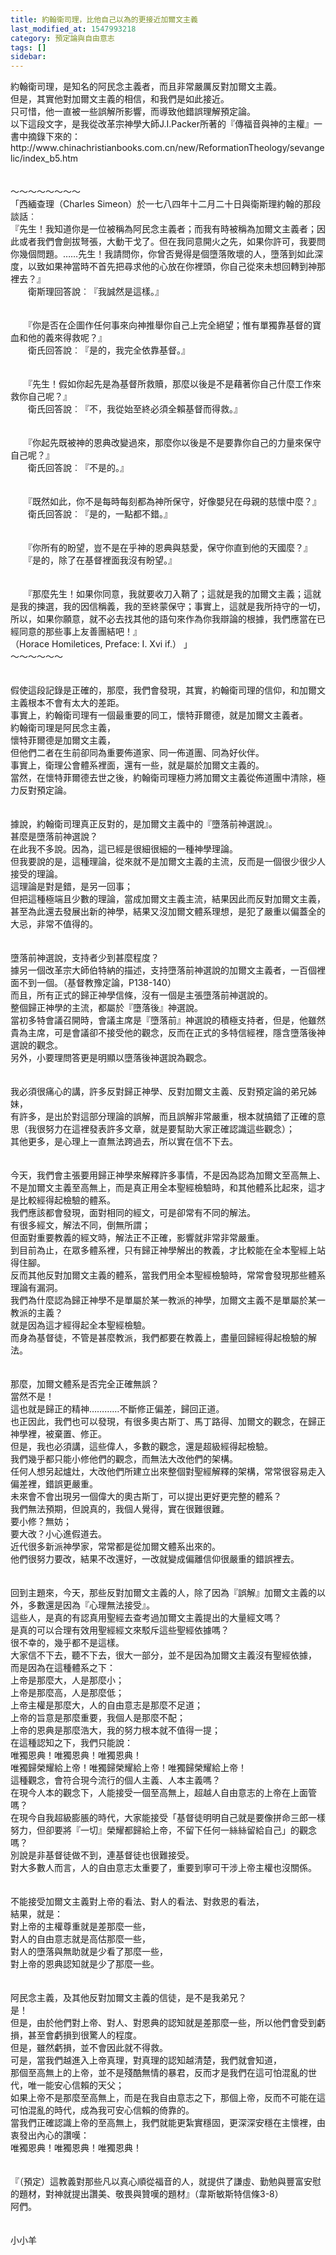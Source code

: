 ```yaml
---
title: 約翰衛司理，比他自己以為的更接近加爾文主義
last_modified_at: 1547993218
category: 預定論與自由意志
tags: []
sidebar: 
---
```


<p>約翰衛司理，是知名的阿民念主義者，而且非常嚴厲反對加爾文主義。<br/>但是，其實他對加爾文主義的相信，和我們是如此接近。<br/>只可惜，他一直被一些誤解所影響，而導致他錯誤理解預定論。<br/><!--more-->以下這段文字，是我從改革宗神學大師J.I.Packer所著的『傳福音與神的主權』一書中摘錄下來的：<br/>http://www.chinachristianbooks.com.cn/new/ReformationTheology/sevangelic/index_b5.htm<br/><br/><br/>～～～～～～～～<br/>「西緬查理（Charles Simeon）於一七八四年十二月二十日與衛斯理約翰的那段談話︰<br/>『先生！我知道你是一位被稱為阿民念主義者；而我有時被稱為加爾文主義者；因此或者我們會劍拔弩張，大動干戈了。但在我同意開火之先，如果你許可，我要問你幾個問題。……先生！我請問你，你曾否覺得是個墮落敗壞的人，墮落到如此深度，以致如果神當時不首先把尋求他的心放在你裡頭，你自己從來未想回轉到神那裡去？』 <br/>　　衛斯理回答說︰『我誠然是這樣。』 <br/><br/><br/>　　『你是否在企圖作任何事來向神推舉你自己上完全絕望；惟有單獨靠基督的寶血和他的義來得救呢？』 <br/>　　衛氏回答說︰『是的，我完全依靠基督。』 <br/><br/><br/>　　『先生！假如你起先是為基督所救贖，那麼以後是不是藉著你自己什麼工作來救你自己呢？』 <br/>　　衛氏回答說︰『不，我從始至終必須全賴基督而得救。』 <br/><br/><br/>　　『你起先既被神的恩典改變過來，那麼你以後是不是要靠你自己的力量來保守自己呢？』 <br/>　　衛氏回答說︰『不是的。』 <br/><br/><br/>　　『既然如此，你不是每時每刻都為神所保守，好像嬰兒在母親的慈懷中麼？』 <br/>　　衛氏回答說︰『是的，一點都不錯。』<br/> <br/><br/>　　『你所有的盼望，豈不是在乎神的恩典與慈愛，保守你直到他的天國麼？』 <br/>　　『是的，除了在基督裡面我沒有盼望。』 <br/><br/><br/>　　『那麼先生！如果你同意，我就要收刀入鞘了；這就是我的加爾文主義；這就是我的揀選，我的因信稱義，我的至終蒙保守；事實上，這就是我所持守的一切，所以，如果你願意，就不必去找其他的語句來作為你我辯論的根據，我們應當在已經同意的那些事上友善團結吧！』<br/>（Horace Homiletices, Preface: I. Xvi if.） 」<br/>～～～～～～<br/><br/><br/>假使這段記錄是正確的，那麼，我們會發現，其實，約翰衛司理的信仰，和加爾文主義根本不會有太大的差距。<br/>事實上，約翰衛司理有一個最重要的同工，懷特菲爾德，就是加爾文主義者。<br/>約翰衛司理是阿民念主義，<br/>懷特菲爾德是加爾文主義，<br/>但他們二者在生前卻同為重要佈道家、同一佈道團、同為好伙伴。<br/>事實上，衛理公會體系裡面，還有一些，就是屬於加爾文主義的。<br/>當然，在懷特菲爾德去世之後，約翰衛司理極力將加爾文主義從佈道團中清除，極力反對預定論。<br/><br/><br/>據說，約翰衛司理真正反對的，是加爾文主義中的『墮落前神選說』。<br/>甚麼是墮落前神選說？<br/>在此我不多說。因為，這已經是很細很細的一種神學理論。<br/>但我要說的是，這種理論，從來就不是加爾文主義的主流，反而是一個很少很少人接受的理論。<br/>這理論是對是錯，是另一回事；<br/>但把這種極端且少數的理論，當成加爾文主義主流，結果因此而反對加爾文主義，<br/>甚至為此還去發展出新的神學，結果又沒加爾文體系理想，是犯了嚴重以偏蓋全的大忌，非常不值得的。<br/><br/><br/>墮落前神選說，支持者少到甚麼程度？<br/>據另一個改革宗大師伯特納的描述，支持墮落前神選說的加爾文主義者，一百個裡面不到一個。（基督教豫定論，P138-140）<br/>而且，所有正式的歸正神學信條，沒有一個是主張墮落前神選說的。<br/>整個歸正神學的主流，都屬於『墮落後』神選說。<br/>當初多特會議召開時，會議主席是『墮落前』神選說的積極支持者，但是，他雖然貴為主席，可是會議卻不接受他的觀念，反而在正式的多特信經裡，隱含墮落後神選說的觀念。<br/>另外，小要理問答更是明顯以墮落後神選說為觀念。<br/><br/><br/>我必須很痛心的講，許多反對歸正神學、反對加爾文主義、反對預定論的弟兄姊妹，<br/>有許多，是出於對這部分理論的誤解，而且誤解非常嚴重，根本就搞錯了正確的意思（我很努力在這裡發表許多文章，就是要幫助大家正確認識這些觀念）；<br/>其他更多，是心理上一直無法跨過去，所以實在信不下去。<br/><br/><br/>今天，我們會主張要用歸正神學來解釋許多事情，不是因為認為加爾文至高無上、不是加爾文主義至高無上，而是真正用全本聖經檢驗時，和其他體系比起來，這才是比較經得起檢驗的體系。<br/>我們應該都會發現，面對相同的經文，可是卻常有不同的解法。<br/>有很多經文，解法不同，倒無所謂；<br/>但面對重要教義的經文時，解法正不正確，影響就非常非常嚴重。<br/>到目前為止，在眾多體系裡，只有歸正神學解出的教義，才比較能在全本聖經上站得住腳。<br/>反而其他反對加爾文主義的體系，當我們用全本聖經檢驗時，常常會發現那些體系理論有漏洞。<br/>我們為什麼認為歸正神學不是單屬於某一教派的神學，加爾文主義不是單屬於某一教派的主義？<br/>就是因為這才經得起全本聖經檢驗。<br/>而身為基督徒，不管是甚麼教派，我們都要在教義上，盡量回歸經得起檢驗的解法。<br/><br/><br/>那麼，加爾文體系是否完全正確無誤？<br/>當然不是！<br/>這也就是歸正的精神…………不斷修正偏差，歸回正道。<br/>也正因此，我們也可以發現，有很多奧古斯丁、馬丁路得、加爾文的觀念，在歸正神學裡，被棄置、修正。<br/>但是，我也必須講，這些偉人，多數的觀念，還是超級經得起檢驗。<br/>我們幾乎都只能小修他們的觀念，而無法大改他們的架構。<br/>任何人想另起爐灶，大改他們所建立出來整個對聖經解釋的架構，常常很容易走入偏差裡，錯誤更嚴重。<br/>未來會不會出現另一個偉大的奧古斯丁，可以提出更好更完整的體系？<br/>我們無法預期，但說真的，我個人覺得，實在很難很難。<br/>要小修？無妨；<br/>要大改？小心進假道去。<br/>近代很多新派神學家，常常都是從加爾文體系出來的。<br/>他們很努力要改，結果不改還好，一改就變成偏離信仰很嚴重的錯誤裡去。<br/><br/><br/>回到主題來，今天，那些反對加爾文主義的人，除了因為『誤解』加爾文主義的以外，多數還是因為『心理無法接受』。<br/>這些人，是真的有認真用聖經去查考過加爾文主義提出的大量經文嗎？<br/>是真的可以合理有效用聖經經文來駁斥這些聖經依據嗎？<br/>很不幸的，幾乎都不是這樣。<br/>大家信不下去，聽不下去，很大一部分，並不是因為加爾文主義沒有聖經依據，<br/>而是因為在這種體系之下：<br/>上帝是那麼大，人是那麼小；<br/>上帝是那麼高，人是那麼低；<br/>上帝主權是那麼大，人的自由意志是那麼不足道；<br/>上帝的旨意是那麼重要，我個人是那麼不配；<br/>上帝的恩典是那麼浩大，我的努力根本就不值得一提；<br/>在這種認知之下，我們只能說：<br/>唯獨恩典！唯獨恩典！唯獨恩典！<br/>唯獨歸榮耀給上帝！唯獨歸榮耀給上帝！唯獨歸榮耀給上帝！<br/>這種觀念，會符合現今流行的個人主義、人本主義嗎？<br/>在現今人本的觀念下，人能接受一個至高無上，超越人自由意志的上帝在上面管嗎？<br/>在現今自我超級膨脹的時代，大家能接受「基督徒明明自己就是要像拼命三郎一樣努力，但卻要將『一切』榮耀都歸給上帝，不留下任何一絲絲留給自己」的觀念嗎？<br/>別說是非基督徒做不到，連基督徒也很難接受。<br/>對大多數人而言，人的自由意志太重要了，重要到寧可干涉上帝主權也沒關係。<br/><br/><br/>不能接受加爾文主義對上帝的看法、對人的看法、對救恩的看法，<br/>結果，就是：<br/>對上帝的主權尊重就是差那麼一些，<br/>對人的自由意志就是高估那麼一些，<br/>對人的墮落與無助就是少看了那麼一些，<br/>對上帝的恩典認知就是少了那麼一些。<br/><br/><br/>阿民念主義，及其他反對加爾文主義的信徒，是不是我弟兄？<br/>是！<br/>但是，由於他們對上帝、對人、對恩典的認知就是差那麼一些，所以他們會受到虧損，甚至會虧損到很驚人的程度。<br/>但是，雖然虧損，並不會因此就不得救。<br/>可是，當我們越進入上帝真理，對真理的認知越清楚，我們就會知道，<br/>那個至高無上的上帝，並不是殘酷無情的暴君，反而才是我們在這可怕混亂的世代，唯一能安心信賴的天父；<br/>如果上帝不是那麼至高無上，而是在我自由意志之下，那個上帝，反而不可能在這可怕混亂的時代，成為我可安心信賴的倚靠的。<br/>當我們正確認識上帝的至高無上，我們就能更紮實穩固，更深深安穩在主懷裡，由衷發出內心的讚嘆：<br/>唯獨恩典！唯獨恩典！唯獨恩典！ <br/><br/><br/>『（預定）這教義對那些凡以真心順從福音的人，就提供了謙虛、勤勉與豐富安慰的題材，對神就提出讚美、敬畏與贊嘆的題材』（韋斯敏斯特信條3-8）<br/>阿們。<br/><br/><br/>小小羊<br/><br/></p><p> </p>